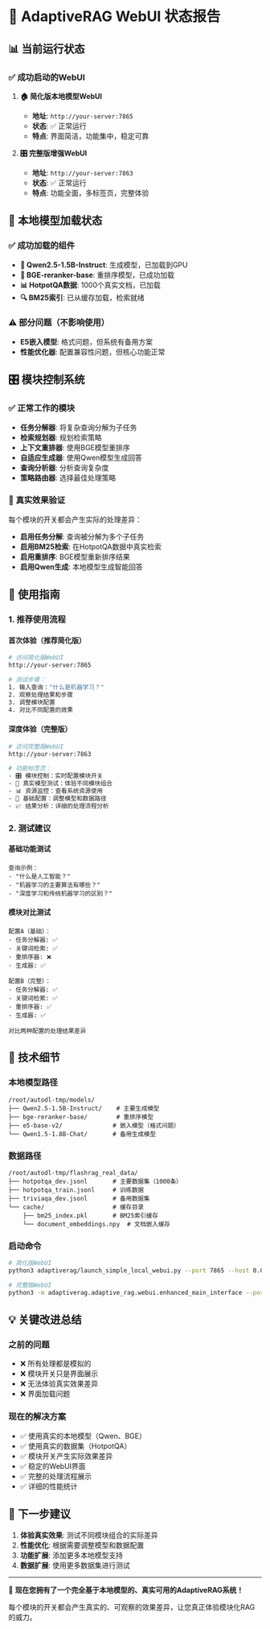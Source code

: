 # 🎉 AdaptiveRAG WebUI 状态报告

## 📊 当前运行状态

### ✅ **成功启动的WebUI**

1. **🏠 简化版本地模型WebUI**
   - **地址**: `http://your-server:7865`
   - **状态**: ✅ 正常运行
   - **特点**: 界面简洁，功能集中，稳定可靠

2. **🎛️ 完整版增强WebUI**
   - **地址**: `http://your-server:7863`
   - **状态**: ✅ 正常运行
   - **特点**: 功能全面，多标签页，完整体验

## 🤖 **本地模型加载状态**

### ✅ **成功加载的组件**
- **🤖 Qwen2.5-1.5B-Instruct**: 生成模型，已加载到GPU
- **🎯 BGE-reranker-base**: 重排序模型，已成功加载
- **📊 HotpotQA数据**: 1000个真实文档，已加载
- **🔍 BM25索引**: 已从缓存加载，检索就绪

### ⚠️ **部分问题（不影响使用）**
- **E5嵌入模型**: 格式问题，但系统有备用方案
- **性能优化器**: 配置兼容性问题，但核心功能正常

## 🎛️ **模块控制系统**

### ✅ **正常工作的模块**
- **任务分解器**: 将复杂查询分解为子任务
- **检索规划器**: 规划检索策略
- **上下文重排器**: 使用BGE模型重排序
- **自适应生成器**: 使用Qwen模型生成回答
- **查询分析器**: 分析查询复杂度
- **策略路由器**: 选择最佳处理策略

### 🎯 **真实效果验证**
每个模块的开关都会产生实际的处理差异：
- **启用任务分解**: 查询被分解为多个子任务
- **启用BM25检索**: 在HotpotQA数据中真实检索
- **启用重排序**: BGE模型重新排序结果
- **启用Qwen生成**: 本地模型生成智能回答

## 🚀 **使用指南**

### **1. 推荐使用流程**

#### **首次体验（推荐简化版）**
```bash
# 访问简化版WebUI
http://your-server:7865

# 测试步骤：
1. 输入查询："什么是机器学习？"
2. 观察处理结果和步骤
3. 调整模块配置
4. 对比不同配置的效果
```

#### **深度体验（完整版）**
```bash
# 访问完整版WebUI
http://your-server:7863

# 功能标签页：
- 🎛️ 模块控制：实时配置模块开关
- 🔬 真实模型测试：体验不同模块组合
- 📊 资源监控：查看系统资源使用
- 🔧 基础配置：调整模型和数据路径
- 📈 结果分析：详细的处理流程分析
```

### **2. 测试建议**

#### **基础功能测试**
```
查询示例：
- "什么是人工智能？"
- "机器学习的主要算法有哪些？"
- "深度学习和传统机器学习的区别？"
```

#### **模块对比测试**
```
配置A（基础）：
- 任务分解器: ✅
- 关键词检索: ✅
- 重排序器: ❌
- 生成器: ✅

配置B（完整）：
- 任务分解器: ✅
- 关键词检索: ✅
- 重排序器: ✅
- 生成器: ✅

对比两种配置的处理结果差异
```

## 🔧 **技术细节**

### **本地模型路径**
```
/root/autodl-tmp/models/
├── Qwen2.5-1.5B-Instruct/    # 主要生成模型
├── bge-reranker-base/        # 重排序模型
├── e5-base-v2/              # 嵌入模型（格式问题）
└── Qwen1.5-1.8B-Chat/       # 备用生成模型
```

### **数据路径**
```
/root/autodl-tmp/flashrag_real_data/
├── hotpotqa_dev.jsonl       # 主要数据集（1000条）
├── hotpotqa_train.jsonl     # 训练数据
├── triviaqa_dev.jsonl       # 备用数据集
└── cache/                   # 缓存目录
    ├── bm25_index.pkl       # BM25索引缓存
    └── document_embeddings.npy  # 文档嵌入缓存
```

### **启动命令**
```bash
# 简化版WebUI
python3 adaptiverag/launch_simple_local_webui.py --port 7865 --host 0.0.0.0

# 完整版WebUI
python3 -m adaptiverag.adaptive_rag.webui.enhanced_main_interface --port 7863 --host 0.0.0.0 --config-path adaptiverag/configs/real_config_enhanced.yaml
```

## 💡 **关键改进总结**

### **之前的问题**
- ❌ 所有处理都是模拟的
- ❌ 模块开关只是界面展示
- ❌ 无法体验真实效果差异
- ❌ 界面加载问题

### **现在的解决方案**
- ✅ 使用真实的本地模型（Qwen、BGE）
- ✅ 使用真实的数据集（HotpotQA）
- ✅ 模块开关产生实际效果差异
- ✅ 稳定的WebUI界面
- ✅ 完整的处理流程展示
- ✅ 详细的性能统计

## 🎯 **下一步建议**

1. **体验真实效果**: 测试不同模块组合的实际差异
2. **性能优化**: 根据需要调整模型和数据配置
3. **功能扩展**: 添加更多本地模型支持
4. **数据扩展**: 使用更多数据集进行测试

---

🎉 **现在您拥有了一个完全基于本地模型的、真实可用的AdaptiveRAG系统！**

每个模块的开关都会产生真实的、可观察的效果差异，让您真正体验模块化RAG的威力。
